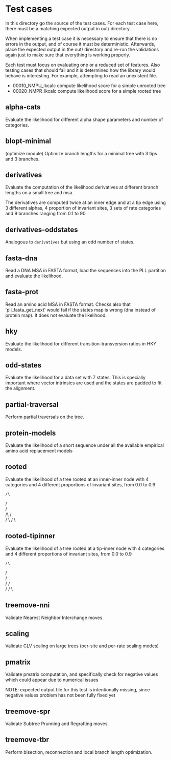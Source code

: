 # Test cases

In this directory go the source of the test cases. For each test case here,
there must be a matching expected output in out/ directory.

When implementing a test case it is necessary to ensure that there is no
errors in the output, and of course it must be deterministic. Afterwards,
place the expected output in the out/ directory and re-run the validations
again just to make sure that everything is working properly.

Each test must focus on evaluating one or a reduced set of features. Also
testing cases that should fail and it is determined how the library would
behave is interesting. For example, attempting to read an unexistent file.

* 00010_NMPU_lkcalc compute likelihood score for a simple unrooted tree
* 00020_NMPR_lkcalc compute likelihood score for a simple rooted tree

## alpha-cats

Evaluate the likelihood for different alpha shape parameters and number of
categories.

## blopt-minimal

(optimize module) Optimize branch lengths for a minimal tree with 3 tips and
3 branches.

## derivatives

Evaluate the computation of the likelihood derivatives at different branch 
lengths on a small tree and msa.

The derivatives are computed twice at an inner edge and at a tip edge using 3 
different alphas, 4 proportion of invariant sites, 3 sets of rate categories 
and 9 branches ranging from 0.1 to 90.

## derivatives-oddstates

Analogous to `derivatives` but using an odd number of states.

## fasta-dna

Read a DNA MSA in FASTA format, load the sequences into the PLL partition 
and evaluate the likelihood.

## fasta-prot

Read an amino acid MSA in FASTA format. Checks also that 'pll_fasta_get_next' 
would fail if the states map is wrong (dna instead of protein map). It does
not evaluate the likelihood.

## hky

Evaluate the likelihood for different transition-transversion ratios in
HKY models.

## odd-states

Evaluate the likelihood for a data set with 7 states. This is specially
important where vector intrinsics are used and the states are padded to fit
the alignment.

## partial-traversal

Perform partial traversals on the tree.

## protein-models

Evaluate the likelihood of a short sequence under all the available empirical 
amino acid replacement models

## rooted

Evaluate the likelihood of a tree rooted at an inner-inner node with 
4 categories and 4 different proportions of invariant sites, from 0.0 to 0.9

    /\
   /  \
  /    \
 /\    /\
/  \  /  \

## rooted-tipinner

Evaluate the likelihood of a tree rooted at a tip-inner node with 4 categories 
and 4 different proportions of invariant sites, from 0.0 to 0.9

    /\
   /  \
  /    \
 /     /\
/     /  \

## treemove-nni

Validate Nearest Neighbor Interchange moves.

## scaling

Validate CLV scaling on large trees (per-site and per-rate scaling modes)

## pmatrix

Validate pmatrix computation, and specifically check for negative values which could
appear due to numerical issues

NOTE: expected output file for this test is intentionally missing, since negative 
values problem has not been fully fixed yet 

## treemove-spr

Validate Subtree Prunning and Regrafting moves.

## treemove-tbr

Perform bisection, reconnection and local branch length optimization.
